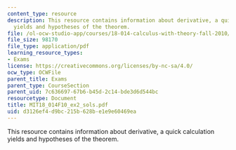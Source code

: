 ```yaml
---
content_type: resource
description: This resource contains information about derivative, a quick calculation
  yields and hypotheses of the theorem.
file: /ol-ocw-studio-app/courses/18-014-calculus-with-theory-fall-2010/d3126ef4d9bc215b628be1e9e60469ea_MIT18_014F10_ex2_sols.pdf
file_size: 98170
file_type: application/pdf
learning_resource_types:
- Exams
license: https://creativecommons.org/licenses/by-nc-sa/4.0/
ocw_type: OCWFile
parent_title: Exams
parent_type: CourseSection
parent_uid: 7c636697-67b6-b45d-2c14-bde3d6d544bc
resourcetype: Document
title: MIT18_014F10_ex2_sols.pdf
uid: d3126ef4-d9bc-215b-628b-e1e9e60469ea
---
```

This resource contains information about derivative, a quick calculation yields and hypotheses of the theorem.